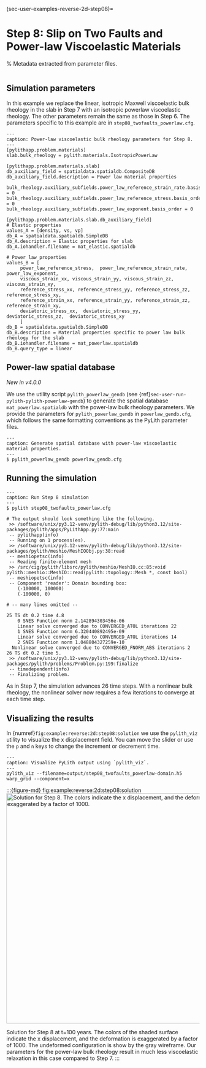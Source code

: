 (sec-user-examples-reverse-2d-step08)=
# Step 8: Slip on Two Faults and Power-law Viscoelastic Materials

% Metadata extracted from parameter files.
```{include} step08_twofaults_powerlaw-synopsis.md
```

## Simulation parameters

In this example we replace the linear, isotropic Maxwell viscoelastic bulk rheology in the slab in Step 7 with an isotropic powerlaw viscoelastic rheology.
The other parameters remain the same as those in Step 6.
The parameters specific to this example are in `step08_twofaults_powerlaw.cfg`.

```{code-block} cfg
---
caption: Power-law viscoelastic bulk rheology parameters for Step 8.
---
[pylithapp.problem.materials]
slab.bulk_rheology = pylith.materials.IsotropicPowerLaw

[pylithapp.problem.materials.slab]
db_auxiliary_field = spatialdata.spatialdb.CompositeDB
db_auxiliary_field.description = Power law material properties

bulk_rheology.auxiliary_subfields.power_law_reference_strain_rate.basis_order = 0
bulk_rheology.auxiliary_subfields.power_law_reference_stress.basis_order = 0
bulk_rheology.auxiliary_subfields.power_law_exponent.basis_order = 0

[pylithapp.problem.materials.slab.db_auxiliary_field]
# Elastic properties
values_A = [density, vs, vp]
db_A = spatialdata.spatialdb.SimpleDB
db_A.description = Elastic properties for slab
db_A.iohandler.filename = mat_elastic.spatialdb

# Power law properties
values_B = [
	 power_law_reference_stress,  power_law_reference_strain_rate,  power_law_exponent,
	 viscous_strain_xx, viscous_strain_yy, viscous_strain_zz, viscous_strain_xy,
	 reference_stress_xx, reference_stress_yy, reference_stress_zz, reference_stress_xy,
	 reference_strain_xx, reference_strain_yy, reference_strain_zz, reference_strain_xy,
	 deviatoric_stress_xx,  deviatoric_stress_yy,  deviatoric_stress_zz,  deviatoric_stress_xy
	 ]
db_B = spatialdata.spatialdb.SimpleDB
db_B.description = Material properties specific to power law bulk rheology for the slab
db_B.iohandler.filename = mat_powerlaw.spatialdb
db_B.query_type = linear
```

## Power-law spatial database
*New in v4.0.0*

We use the utility script `pylith_powerlaw_gendb` (see {ref}`sec-user-run-pylith-pylith-powerlaw-gendb`) to generate the spatial database `mat_powerlaw.spatialdb` with the power-law bulk rheology parameters.
We provide the parameters for `pylith_powerlaw_gendb` in `powerlaw_gendb.cfg`, which follows the same formatting conventions as the PyLith parameter files. 

```{code-block} console
---
caption: Generate spatial database with power-law viscoelastic material properties.
---
$ pylith_powerlaw_gendb powerlaw_gendb.cfg
```

## Running the simulation

```{code-block} console
---
caption: Run Step 8 simulation
---
$ pylith step08_twofaults_powerlaw.cfg

# The output should look something like the following.
 >> /software/unix/py3.12-venv/pylith-debug/lib/python3.12/site-packages/pylith/apps/PyLithApp.py:77:main
 -- pylithapp(info)
 -- Running on 1 process(es).
 >> /software/unix/py3.12-venv/pylith-debug/lib/python3.12/site-packages/pylith/meshio/MeshIOObj.py:38:read
 -- meshiopetsc(info)
 -- Reading finite-element mesh
 >> /src/cig/pylith/libsrc/pylith/meshio/MeshIO.cc:85:void pylith::meshio::MeshIO::read(pylith::topology::Mesh *, const bool)
 -- meshiopetsc(info)
 -- Component 'reader': Domain bounding box:
    (-100000, 100000)
    (-100000, 0)

# -- many lines omitted --

25 TS dt 0.2 time 4.8
    0 SNES Function norm 2.142894303456e-06
    Linear solve converged due to CONVERGED_ATOL iterations 22
    1 SNES Function norm 6.320440892495e-09
    Linear solve converged due to CONVERGED_ATOL iterations 14
    2 SNES Function norm 1.048804327259e-10
  Nonlinear solve converged due to CONVERGED_FNORM_ABS iterations 2
26 TS dt 0.2 time 5.
 >> /software/unix/py3.12-venv/pylith-debug/lib/python3.12/site-packages/pylith/problems/Problem.py:199:finalize
 -- timedependent(info)
 -- Finalizing problem.
```

As in Step 7, the simulation advances 26 time steps.
With a nonlinear bulk rheology, the nonlinear solver now requires a few iterations to converge at each time step.

## Visualizing the results

In {numref}`fig:example:reverse:2d:step08:solution` we use the `pylith_viz` utility to visualize the x displacement field.
You can move the slider or use the `p` and `n` keys to change the increment or decrement time.

```{code-block} console
---
caption: Visualize PyLith output using `pylith_viz`.
---
pylith_viz --filename=output/step08_twofaults_powerlaw-domain.h5 warp_grid --component=x
```

:::{figure-md} fig:example:reverse:2d:step08:solution
<img src="figs/step08-solution.*" alt="Solution for Step 8. The colors indicate the x displacement, and the deformation is exaggerated by a factor of 1000." width="600px"/>

Solution for Step 8 at t=100 years.
The colors of the shaded surface indicate the x displacement, and the deformation is exaggerated by a factor of 1000.
The undeformed configuration is show by the gray wireframe.
Our parameters for the power-law bulk rheology result in much less viscoelastic relaxation in this case compared to Step 7.
:::
